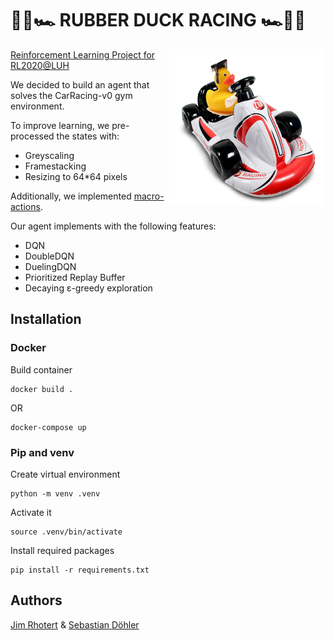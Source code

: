 # 🏁🦆🏎️ RUBBER DUCK RACING 🏎️🦆🏁
<img src="https://github.com/Dschimm/rl-project/blob/main/images/racing_mascot.jpg" width="250" height="250" align="right">

[Reinforcement Learning Project for RL2020@LUH](https://github.com/automl-edu/RL_lecture)

We decided to build an agent that solves the CarRacing-v0 gym environment.

To improve learning, we pre-processed the states with:
 * Greyscaling
 * Framestacking
 * Resizing to 64\*64 pixels

Additionally, we implemented [macro-actions](https://github.com/Dschimm/rl-project/blob/main/src/gym_utils.py#L15).

Our agent implements with the following features:
 * DQN
 * DoubleDQN
 * DuelingDQN
 * Prioritized Replay Buffer
 * Decaying  ε-greedy exploration

## Installation

### Docker

Build container 
```
docker build .
```
OR
```
docker-compose up
```

### Pip and venv

Create virtual environment
```
python -m venv .venv
```

Activate it
```
source .venv/bin/activate
```

Install required packages
```
pip install -r requirements.txt
```

## Authors

[Jim Rhotert](https://github.com/Dschimm) & [Sebastian Döhler](https://github.com/sebidoe)
